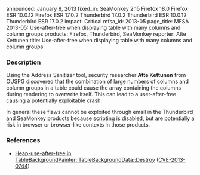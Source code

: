 announced: January 8, 2013
fixed_in: SeaMonkey 2.15
          Firefox 18.0
          Firefox ESR 10.0.12
          Firefox ESR 17.0.2
          Thunderbird 17.0.2
          Thunderbird ESR 10.0.12
          Thunderbird ESR 17.0.2
impact: Critical
mfsa_id: 2013-05
page_title: MFSA 2013-05: Use-after-free when displaying table with many columns and column groups
products: Firefox, Thunderbird, SeaMonkey
reporter: Atte Kettunen
title: Use-after-free when displaying table with many columns and column groups

<h3>Description</h3>

<p>Using the Address Sanitizer tool, security researcher <strong>Atte Kettunen</strong> from OUSPG discovered that the combination of large numbers of columns and column groups in a table could cause the array containing the columns during rendering to overwrite itself. This can lead to a user-after-free causing a potentially exploitable crash.
</p>

<p class="note">In general these flaws cannot be exploited through email in the Thunderbird and SeaMonkey products because scripting is disabled, but are potentially a risk in browser or browser-like contexts in those products.
</p>

<h3>References</h3>

<ul>
  <li><a href="https://bugzilla.mozilla.org/show_bug.cgi?id=814713">
      Heap-use-after-free in TableBackgroundPainter::TableBackgroundData::Destroy</a> (<a href="http://cve.mitre.org/cgi-bin/cvename.cgi?name=CVE-2013-0744" class="ex-ref">CVE-2013-0744</a>)</li>
</ul>



